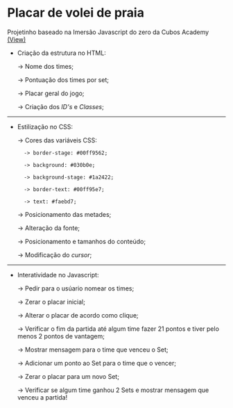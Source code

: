 # Placar de volei de praia 
Projetinho baseado na Imersão Javascript do zero da Cubos Academy
[(View)](https://tommattih.github.io/placar-de-volei/)


* Criação da estrutura no HTML:
    
    -> Nome dos times;
    
    -> Pontuação dos times por set;
    
    -> Placar geral do jogo;
    
    -> Criação dos _ID's_ e _Classes_;
    
---
    
* Estilização no CSS:

    -> Cores das variáveis CSS:
    
        -> border-stage: #00ff9562;
        
        -> background: #030b0e;
        
        -> background-stage: #1a2422;
        
        -> border-text: #00ff95e7;
        
        -> text: #faebd7;
        
    -> Posicionamento das metades;
    
    -> Alteração da fonte;
    
    -> Posicionamento e tamanhos do conteúdo;
    
    -> Modificação do _cursor_;
    
---

* Interatividade no Javascript:

    -> Pedir para o usúario nomear os times;
    
    -> Zerar o placar inicial;
    
    -> Alterar o placar de acordo como clique;
    
    -> Verificar o fim da partida até algum time fazer 21 pontos e tiver pelo menos 2 pontos de vantagem;
    
    -> Mostrar mensagem para o time que venceu o Set;
    
    -> Adicionar um ponto ao Set para o time que o vencer;
    
    -> Zerar o placar para um novo Set;
    
    -> Verificar se algum time ganhou 2 Sets e mostrar mensagem que venceu a partida!
